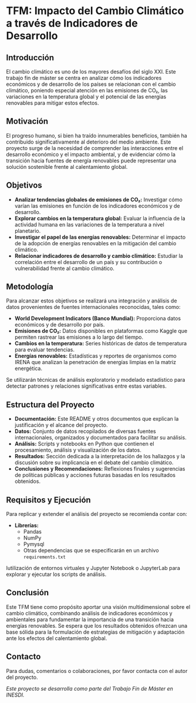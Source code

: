 # TFM: Impacto del Cambio Climático a través de Indicadores de Desarrollo

## Introducción

El cambio climático es uno de los mayores desafíos del siglo XXI. Este trabajo fin de máster se centra en analizar cómo los indicadores económicos y de desarrollo de los países se relacionan con el cambio climático, poniendo especial atención en las emisiones de CO₂, las variaciones en la temperatura global y el potencial de las energías renovables para mitigar estos efectos.

## Motivación

El progreso humano, si bien ha traído innumerables beneficios, también ha contribuido significativamente al deterioro del medio ambiente. Este proyecto surge de la necesidad de comprender las interacciones entre el desarrollo económico y el impacto ambiental, y de evidenciar cómo la transición hacia fuentes de energía renovables puede representar una solución sostenible frente al calentamiento global.

## Objetivos

- **Analizar tendencias globales de emisiones de CO₂:** Investigar cómo varían las emisiones en función de los indicadores económicos y de desarrollo.
- **Explorar cambios en la temperatura global:** Evaluar la influencia de la actividad humana en las variaciones de la temperatura a nivel planetario.
- **Investigar el papel de las energías renovables:** Determinar el impacto de la adopción de energías renovables en la mitigación del cambio climático.
- **Relacionar indicadores de desarrollo y cambio climático:** Estudiar la correlación entre el desarrollo de un país y su contribución o vulnerabilidad frente al cambio climático.

## Metodología

Para alcanzar estos objetivos se realizará una integración y análisis de datos provenientes de fuentes internacionales reconocidas, tales como:

- **World Development Indicators (Banco Mundial):** Proporciona datos económicos y de desarrollo por país.
- **Emisiones de CO₂:** Datos disponibles en plataformas como Kaggle que permiten rastrear las emisiones a lo largo del tiempo.
- **Cambios en la temperatura:** Series históricas de datos de temperatura para evaluar tendencias.
- **Energías renovables:** Estadísticas y reportes de organismos como IRENA que analizan la penetración de energías limpias en la matriz energética.

Se utilizarán técnicas de análisis exploratorio y modelado estadístico para detectar patrones y relaciones significativas entre estas variables.

## Estructura del Proyecto

- **Documentación:** Este README y otros documentos que explican la justificación y el alcance del proyecto.
- **Datos:** Conjunto de datos recopilados de diversas fuentes internacionales, organizados y documentados para facilitar su análisis.
- **Análisis:** Scripts y notebooks en Python que contienen el procesamiento, análisis y visualización de los datos.
- **Resultados:** Sección dedicada a la interpretación de los hallazgos y la discusión sobre su implicancia en el debate del cambio climático.
- **Conclusiones y Recomendaciones:** Reflexiones finales y sugerencias de políticas públicas y acciones futuras basadas en los resultados obtenidos.

## Requisitos y Ejecución

Para replicar y extender el análisis del proyecto se recomienda contar con:

- **Librerías:** 
  - Pandas
  - NumPy
  - Pymysql
  - Otras dependencias que se especificarán en un archivo `requirements.txt`

Iutilización de entornos virtuales y Jupyter Notebook o JupyterLab para explorar y ejecutar los scripts de análisis.

## Conclusión

Este TFM tiene como propósito aportar una visión multidimensional sobre el cambio climático, combinando análisis de indicadores económicos y ambientales para fundamentar la importancia de una transición hacia energías renovables. Se espera que los resultados obtenidos ofrezcan una base sólida para la formulación de estrategias de mitigación y adaptación ante los efectos del calentamiento global.

## Contacto

Para dudas, comentarios o colaboraciones, por favor contacta con el autor del proyecto.

*Este proyecto se desarrolla como parte del Trabajo Fin de Máster en INESDI.*
